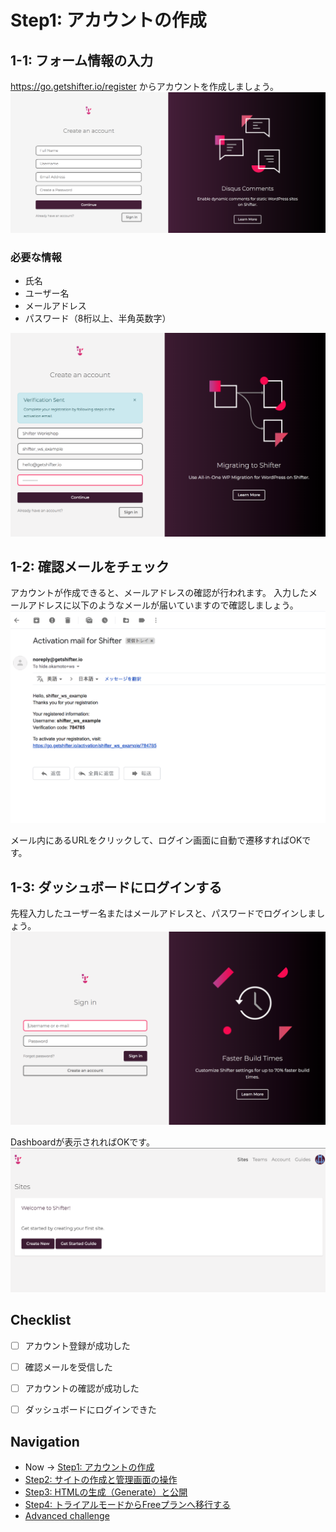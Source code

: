 # Step1: アカウントの作成
## 1-1: フォーム情報の入力
https://go.getshifter.io/register からアカウントを作成しましょう。
![workshop screenshot](./img/1.png)

### 必要な情報
- 氏名
- ユーザー名
- メールアドレス
- パスワード（8桁以上、半角英数字）

![workshop screenshot](./img/2.png)

## 1-2: 確認メールをチェック
アカウントが作成できると、メールアドレスの確認が行われます。
入力したメールアドレスに以下のようなメールが届いていますので確認しましょう。
![workshop screenshot](./img/3.png)

メール内にあるURLをクリックして、ログイン画面に自動で遷移すればOKです。

## 1-3: ダッシュボードにログインする
先程入力したユーザー名またはメールアドレスと、パスワードでログインしましょう。
![workshop screenshot](./img/4.png)

Dashboardが表示されればOKです。
![workshop screenshot](./img/5.png)

## Checklist

- [ ] アカウント登録が成功した
- [ ] 確認メールを受信した
- [ ] アカウントの確認が成功した
- [ ] ダッシュボードにログインできた


## Navigation

- Now -> [Step1: アカウントの作成](./step1.md)
- [Step2: サイトの作成と管理画面の操作](./step2.md)
- [Step3: HTMLの生成（Generate）と公開](./step3.md)
- [Step4: トライアルモードからFreeプランへ移行する](./step4.md)
- [Advanced challenge](./advanced.md)